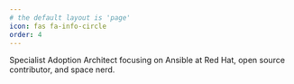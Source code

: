 ```yaml
---
# the default layout is 'page'
icon: fas fa-info-circle
order: 4
---
```


Specialist Adoption Architect focusing on Ansible at Red Hat, open source contributor, and space nerd.
